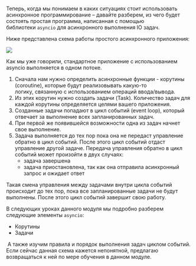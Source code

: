 Теперь, когда мы понимаем в каких ситуациях стоит использовать асинхронное программирование – давайте разберем, из чего будет состоять простая программа, написанная с помощью библиотеки `asyncio` для асинхронного выполнения IO задач. 

Ниже представлена схема работы простого асинхронного приложения:

![](https://ucarecdn.com/b9ed2fe8-a62e-46c4-8b67-78583615eaf4/)

Как мы уже говорили, стандартное приложение с использованием asyncio выполняется в одном потоке. 

1. Сначала нам нужно определить асинхронные функции - корутины (coroutine), которые будут реализовывать какую-то логику, связанную с использованием операций ввода/вывода.   
2. Из этих корутин нужно создать задачи (Task). Количество задач для каждой корутины определяется целями вашего приложения. 
3. Созданные задачи попадают в цикл событий (event loop), который отвечает за выполнение всех запланированных задач. 
4. При первой же появившейся возможности одна из задач начнет свое выполнение. 
5. Задача выполняется до тех пор пока она не передаст управление обратно в цикл событий. После этого цикл событий отдаст управление другой задаче. Передача управления обратно в цикл событий может произойти в двух случаях: 
    - задача завершена
    - задача приостановлена, так как она отправила асинхронный запрос и ожидает ответ

Такая смена управления между задачами внутри цикла событий происходит до тех пор, пока все запланированные задачи не будут выполнены. После этого цикл событий завершит свою работу. 

В следующих уроках данного модуля мы подробно разберем следующие элементы `asyncio`:

- Корутины
- Задачи

 А также изучим правила и порядок выполнения задач циклом событий. Если сейчас данная схема кажется непонятной, предлагаю возвращаться к ней по мере обучения в данном модуле.